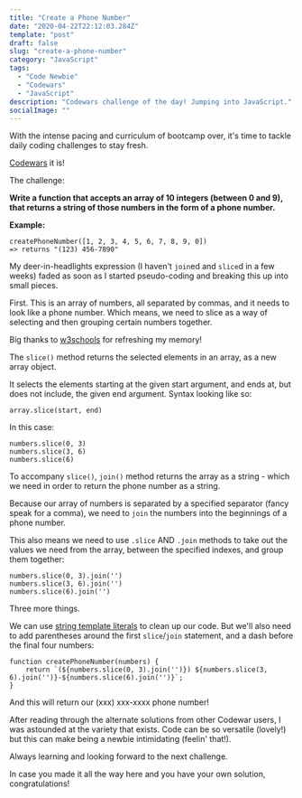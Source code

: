 ```yaml
---
title: "Create a Phone Number"
date: "2020-04-22T22:12:03.284Z"
template: "post"
draft: false
slug: "create-a-phone-number"
category: "JavaScript"
tags:
  - "Code Newbie"
  - "Codewars"
  - "JavaScript"
description: "Codewars challenge of the day! Jumping into JavaScript."
socialImage: ""
---
```


With the intense pacing and curriculum of bootcamp over, it's time to tackle daily coding challenges to stay fresh.

[Codewars](https://www.codewars.com/) it is!

The challenge:

**Write a function that accepts an array of 10 integers (between 0 and 9),
that returns a string of those numbers in the form of a phone number.**

**Example:**

```
createPhoneNumber([1, 2, 3, 4, 5, 6, 7, 8, 9, 0]) 
=> returns "(123) 456-7890"
```

My deer-in-headlights expression (I haven't `join`ed and `slice`d in a few weeks) faded as soon as I started pseudo-coding and breaking this up into small pieces.

First. This is an array of numbers, all separated by commas, and it needs to look like a phone number. Which means, we need to slice as a way of selecting and then grouping certain numbers together.

Big thanks to [w3schools](https://www.w3schools.com/jsref/jsref_slice_array.asp) for refreshing my memory!

The `slice()` method returns the selected elements in an array, as a new array object.

It selects the elements starting at the given start argument, and ends at, but does not include, the given end argument. Syntax looking like so:

`array.slice(start, end)`

In this case:

```
numbers.slice(0, 3)
numbers.slice(3, 6)
numbers.slice(6)
```

To accompany `slice()`, `join()` method returns the array as a string - which we need in order to return the phone number as a string.

Because our array of numbers is separated by a specified separator (fancy speak for a comma), we need to `join` the numbers into the beginnings of a phone number.

This also means we need to use `.slice` AND `.join` methods to take out the values we need from the array, between the specified indexes, and group them together:

```
numbers.slice(0, 3).join('')
numbers.slice(3, 6).join('')
numbers.slice(6).join('')
```

Three more things.

We can use [string template literals](https://developer.mozilla.org/en-US/docs/Web/JavaScript/Reference/Template_literals) to clean up our code. But we'll also need to add parentheses around the first `slice`/`join` statement, and a dash before the final four numbers:

```
function createPhoneNumber(numbers) {
    return `(${numbers.slice(0, 3).join('')}) ${numbers.slice(3, 6).join('')}-${numbers.slice(6).join('')}`;
}
```

And this will return our (xxx) xxx-xxxx phone number!

After reading through the alternate solutions from other Codewar users, I was astounded at the variety that exists. Code can be so versatile (lovely!) but this can make being a newbie intimidating (feelin' that!).

Always learning and looking forward to the next challenge.

In case you made it all the way here and you have your own solution, congratulations! 

<!-- 
![Movable metal type, and composing stick, descended from Gutenberg's press. Photo by Willi Heidelbach. Licensed under CC BY 2.5](/media/movable-type.jpg) -->